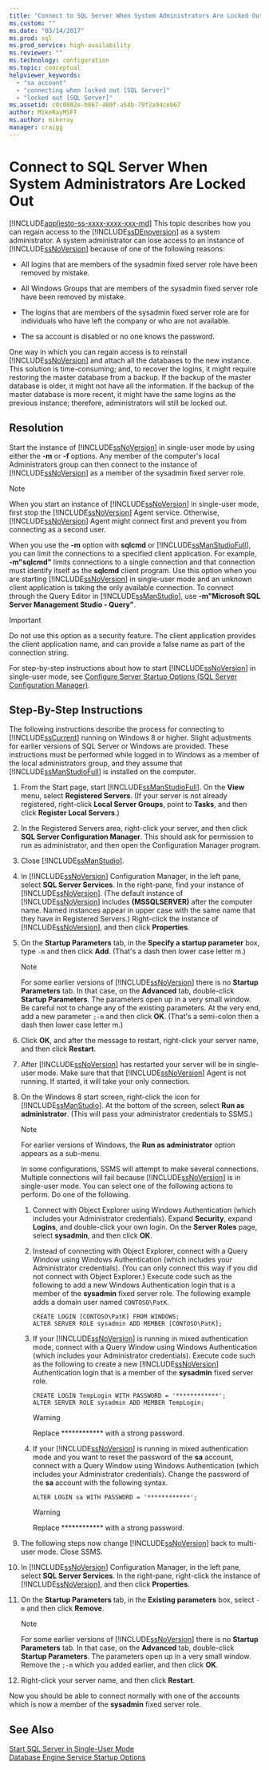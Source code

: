 ```yaml
---
title: "Connect to SQL Server When System Administrators Are Locked Out | Microsoft Docs"
ms.custom: ""
ms.date: "03/14/2017"
ms.prod: sql
ms.prod_service: high-availability
ms.reviewer: ""
ms.technology: configuration
ms.topic: conceptual
helpviewer_keywords: 
  - "sa account"
  - "connecting when locked out [SQL Server]"
  - "locked out [SQL Server]"
ms.assetid: c0c0082e-b867-480f-a54b-79f2a94ceb67
author: MikeRayMSFT
ms.author: mikeray
manager: craigg
---
```

# Connect to SQL Server When System Administrators Are Locked Out
[!INCLUDE[appliesto-ss-xxxx-xxxx-xxx-md](../../includes/appliesto-ss-xxxx-xxxx-xxx-md.md)]
  This topic describes how you can regain access to the [!INCLUDE[ssDEnoversion](../../includes/ssdenoversion-md.md)] as a system administrator. A system administrator can lose access to an instance of [!INCLUDE[ssNoVersion](../../includes/ssnoversion-md.md)] because of one of the following reasons:  
  
-   All logins that are members of the sysadmin fixed server role have been removed by mistake.  
  
-   All Windows Groups that are members of the sysadmin fixed server role have been removed by mistake.  
  
-   The logins that are members of the sysadmin fixed server role are for individuals who have left the company or who are not available.  
  
-   The sa account is disabled or no one knows the password.  
  
 One way in which you can regain access is to reinstall [!INCLUDE[ssNoVersion](../../includes/ssnoversion-md.md)] and attach all the databases to the new instance. This solution is time-consuming; and, to recover the logins, it might require restoring the master database from a backup. If the backup of the master database is older, it might not have all the information. If the backup of the master database is more recent, it might have the same logins as the previous instance; therefore, administrators will still be locked out.  
  
## Resolution  
 Start the instance of [!INCLUDE[ssNoVersion](../../includes/ssnoversion-md.md)] in single-user mode by using either the **-m** or **-f** options. Any member of the computer's local Administrators group can then connect to the instance of [!INCLUDE[ssNoVersion](../../includes/ssnoversion-md.md)] as a member of the sysadmin fixed server role.  
  
> [!NOTE]  
>  When you start an instance of [!INCLUDE[ssNoVersion](../../includes/ssnoversion-md.md)] in single-user mode, first stop the [!INCLUDE[ssNoVersion](../../includes/ssnoversion-md.md)] Agent service. Otherwise, [!INCLUDE[ssNoVersion](../../includes/ssnoversion-md.md)] Agent might connect first and prevent you from connecting as a second user.  
  
 When you use the **-m** option with **sqlcmd** or [!INCLUDE[ssManStudioFull](../../includes/ssmanstudiofull-md.md)], you can limit the connections to a specified client application. For example, **-m"sqlcmd"** limits connections to a single connection and that connection must identify itself as the **sqlcmd** client program. Use this option when you are starting [!INCLUDE[ssNoVersion](../../includes/ssnoversion-md.md)] in single-user mode and an unknown client application is taking the only available connection. To connect through the Query Editor in [!INCLUDE[ssManStudio](../../includes/ssmanstudio-md.md)], use **-m"Microsoft SQL Server Management Studio - Query"**.  
  
> [!IMPORTANT]  
>  Do not use this option as a security feature. The client application provides the client application name, and can provide a false name as part of the connection string.  
  
 For step-by-step instructions about how to start [!INCLUDE[ssNoVersion](../../includes/ssnoversion-md.md)] in single-user mode, see [Configure Server Startup Options &#40;SQL Server Configuration Manager&#41;](../../database-engine/configure-windows/scm-services-configure-server-startup-options.md).  
  
## Step-By-Step Instructions  
 The following instructions describe the process for connecting to [!INCLUDE[ssCurrent](../../includes/sscurrent-md.md)] running on Windows 8 or higher. Slight adjustments for earlier versions of SQL Server or Windows are provided. These instructions must be performed while logged in to Windows as a member of the local administrators group, and they assume that [!INCLUDE[ssManStudioFull](../../includes/ssmanstudiofull-md.md)] is installed on the computer.  
  
1.  From the Start page, start [!INCLUDE[ssManStudioFull](../../includes/ssmanstudiofull-md.md)]. On the **View** menu, select **Registered Servers**. (If your server is not already registered, right-click **Local Server Groups**, point to **Tasks**, and then click **Register Local Servers**.)  
  
2.  In the Registered Servers area, right-click your server, and then click **SQL Server Configuration Manager**. This should ask for permission to run as administrator, and then open the Configuration Manager program.  
  
3.  Close [!INCLUDE[ssManStudio](../../includes/ssmanstudio-md.md)].  
  
4.  In [!INCLUDE[ssNoVersion](../../includes/ssnoversion-md.md)] Configuration Manager, in the left pane, select **SQL Server Services**. In the right-pane, find your instance of [!INCLUDE[ssNoVersion](../../includes/ssnoversion-md.md)]. (The default instance of [!INCLUDE[ssNoVersion](../../includes/ssnoversion-md.md)] includes **(MSSQLSERVER)** after the computer name. Named instances appear in upper case with the same name that they have in Registered Servers.) Right-click the instance of [!INCLUDE[ssNoVersion](../../includes/ssnoversion-md.md)], and then click **Properties**.  
  
5.  On the **Startup Parameters** tab, in the **Specify a startup parameter** box, type `-m` and then click **Add**. (That's a dash then lower case letter m.)  
  
    > [!NOTE]  
    >  For some earlier versions of [!INCLUDE[ssNoVersion](../../includes/ssnoversion-md.md)] there is no **Startup Parameters** tab. In that case, on the **Advanced** tab, double-click **Startup Parameters**. The parameters open up in a very small window. Be careful not to change any of the existing parameters. At the very end, add a new parameter `;-m` and then click **OK**. (That's a semi-colon then a dash then lower case letter m.)  
  
6.  Click **OK**, and after the message to restart, right-click your server name, and then click **Restart**.  
  
7.  After [!INCLUDE[ssNoVersion](../../includes/ssnoversion-md.md)] has restarted your server will be in single-user mode. Make sure that that [!INCLUDE[ssNoVersion](../../includes/ssnoversion-md.md)] Agent is not running. If started, it will take your only connection.  
  
8.  On the Windows 8 start screen, right-click the icon for [!INCLUDE[ssManStudio](../../includes/ssmanstudio-md.md)]. At the bottom of the screen, select **Run as administrator**. (This will pass your administrator credentials to SSMS.)  
  
    > [!NOTE]  
    >  For earlier versions of Windows, the **Run as administrator** option appears as a sub-menu.  
  
     In some configurations, SSMS will attempt to make several connections. Multiple connections will fail because [!INCLUDE[ssNoVersion](../../includes/ssnoversion-md.md)] is in single-user mode. You can select one of the following actions to perform. Do one of the following.  
  
    1.  Connect with Object Explorer using Windows Authentication (which includes your Administrator credentials). Expand **Security**, expand **Logins**, and double-click your own login. On the **Server Roles** page, select **sysadmin**, and then click **OK**.  
  
    2.  Instead of connecting with Object Explorer, connect with a Query Window using Windows Authentication (which includes your Administrator credentials). (You can only connect this way if you did not connect with Object Explorer.) Execute code such as the following to add a new Windows Authentication login that is a member of the **sysadmin** fixed server role. The following example adds a domain user named `CONTOSO\PatK`.  
  
        ```  
        CREATE LOGIN [CONTOSO\PatK] FROM WINDOWS;  
        ALTER SERVER ROLE sysadmin ADD MEMBER [CONTOSO\PatK];  
        ```  
  
    3.  If your [!INCLUDE[ssNoVersion](../../includes/ssnoversion-md.md)] is running in mixed authentication mode, connect with a Query Window using Windows Authentication (which includes your Administrator credentials). Execute code such as the following to create a new [!INCLUDE[ssNoVersion](../../includes/ssnoversion-md.md)] Authentication login that is a member of the **sysadmin** fixed server role.  
  
        ```  
        CREATE LOGIN TempLogin WITH PASSWORD = '************';  
        ALTER SERVER ROLE sysadmin ADD MEMBER TempLogin;  
        ```  
  
        > [!WARNING]  
        >  Replace ************ with a strong password.  
  
    4.  If your [!INCLUDE[ssNoVersion](../../includes/ssnoversion-md.md)] is running in mixed authentication mode and you want to reset the password of the **sa** account, connect with a Query Window using Windows Authentication (which includes your Administrator credentials). Change the password of the **sa** account with the following syntax.  
  
        ```  
        ALTER LOGIN sa WITH PASSWORD = '************';  
        ```  
  
        > [!WARNING]  
        >  Replace ************ with a strong password.  
  
9. The following steps now change [!INCLUDE[ssNoVersion](../../includes/ssnoversion-md.md)] back to multi-user mode. Close SSMS.  
  
10. In [!INCLUDE[ssNoVersion](../../includes/ssnoversion-md.md)] Configuration Manager, in the left pane, select **SQL Server Services**. In the right-pane, right-click the instance of [!INCLUDE[ssNoVersion](../../includes/ssnoversion-md.md)], and then click **Properties**.  
  
11. On the **Startup Parameters** tab, in the **Existing parameters** box, select `-m` and then click **Remove**.  
  
    > [!NOTE]  
    >  For some earlier versions of [!INCLUDE[ssNoVersion](../../includes/ssnoversion-md.md)] there is no **Startup Parameters** tab. In that case, on the **Advanced** tab, double-click **Startup Parameters**. The parameters open up in a very small window. Remove the `;-m` which you added earlier, and then click **OK**.  
  
12. Right-click your server name, and then click **Restart**.  
  
 Now you should be able to connect normally with one of the accounts which is now a member of the **sysadmin** fixed server role.  
  
## See Also  
 [Start SQL Server in Single-User Mode](../../database-engine/configure-windows/start-sql-server-in-single-user-mode.md)   
 [Database Engine Service Startup Options](../../database-engine/configure-windows/database-engine-service-startup-options.md)  
  
  

